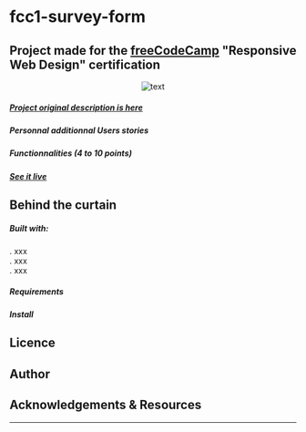 # fcc1-survey-form

## Project made for the [freeCodeCamp](https://www.freecodecamp.org/) "Responsive Web Design" certification

<p align="center"><img src="https://bigimage.png" alt="text")</p>


##### [Project original description is here](https://learn.freecodecamp.org/responsive-web-design/responsive-web-design-projects/build-a-survey-form)

##### Personnal additionnal Users stories

##### Functionnalities (4 to 10 points)

##### [See it live](#)

## Behind the curtain

##### Built with:
. xxx  
. xxx  
. xxx  

##### Requirements

##### Install


## Licence

## Author

## Acknowledgements & Resources

---
